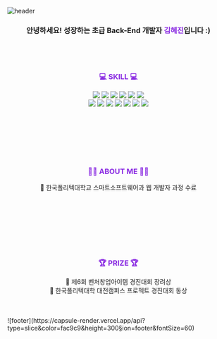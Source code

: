 ![header](https://capsule-render.vercel.app/api?type=slice&color=3fec9b&height=300&section=header&text=Welcome!%20Hyejin's%20Github&fontSize=60&fontcolor=black)
<div align="center">
    <h3>안녕하세요! 성장하는 초급 Back-End 개발자 <span style="color: blueviolet;">김혜진</span>입니다 :)</h3>
    <br>
    <div style="margin: 50px auto;">
        <h3><strong style="color: blueviolet">💻 SKILL 💻</strong></h3>
        <img src="https://img.shields.io/badge/JAVA-007396?style=flat-square&logo=java&logoColor=white"> 
        <img src="https://img.shields.io/badge/Spring-6DB33F?style=flat-square&logo=spring&logoColor=white">
        <img src="https://img.shields.io/badge/HTML5-E34F26?style=flat-square&logo=html5&logoColor=white"> 
        <img src="https://img.shields.io/badge/CSS3-1572B6?style=flat-square&logo=css3&logoColor=white"> 
        <img src="https://img.shields.io/badge/Javascript-F7DF1E?style=flat-square&logo=javascript&logoColor=black">
        <img src="https://img.shields.io/badge/jquery-0769AD?style=flat-square&logo=jquery&logoColor=white">
        <br>
        <img src="https://img.shields.io/badge/oracle-F80000?style=flat-square&logo=oracle&logoColor=white"> 
        <img src="https://img.shields.io/badge/mariaDB-003545?style=flat-square&logo=mariaDB&logoColor=white">
        <img src="https://img.shields.io/badge/bootstrap-7952B3?style=flat-square&logo=bootstrap&logoColor=white">
        <img src="https://img.shields.io/badge/apache tomcat-F8DC75?style=flat-square&logo=apachetomcat&logoColor=black">
        <img src="https://img.shields.io/badge/github-181717?style=flat-square&logo=github&logoColor=white">
        <img src="https://img.shields.io/badge/git-F05032?style=flat-square&logo=git&logoColor=white">
        <img src="https://img.shields.io/badge/Adobe Photoshop-31A8FF?style=flat-square&logo=Adobe Photoshop&logoColor=white">
    </div>
    <br><br>
    <div style="margin: 50px auto;">
        <h3><strong style="color: blueviolet">👩‍💻 ABOUT ME 👩‍💻</strong></h3>
        🔸 한국폴리텍대학교 스마트소프트웨어과 웹 개발자 과정 수료<br><br>
    </div>
    <br><br>
    <div style="margin: 50px auto;">
        <h3><strong style="color: blueviolet">🏆 PRIZE 🏆</strong></h3>
        🔸 제6회 벤처창업아이템 경진대회 장려상<br>
        🔸 한국폴리텍대학 대전캠퍼스 프로젝트 경진대회 동상
    </div>
</div>
![footer](https://capsule-render.vercel.app/api?type=slice&color=fac9c9&height=300&section=footer&fontSize=60)
